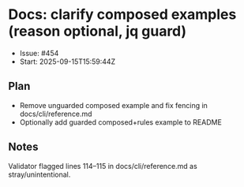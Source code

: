 # Docs: clarify composed examples (reason optional, jq guard)

- Issue: #454
- Start: 2025-09-15T15:59:44Z

## Plan

- Remove unguarded composed example and fix fencing in docs/cli/reference.md
- Optionally add guarded composed+rules example to README

## Notes

Validator flagged lines 114–115 in docs/cli/reference.md as stray/unintentional.
